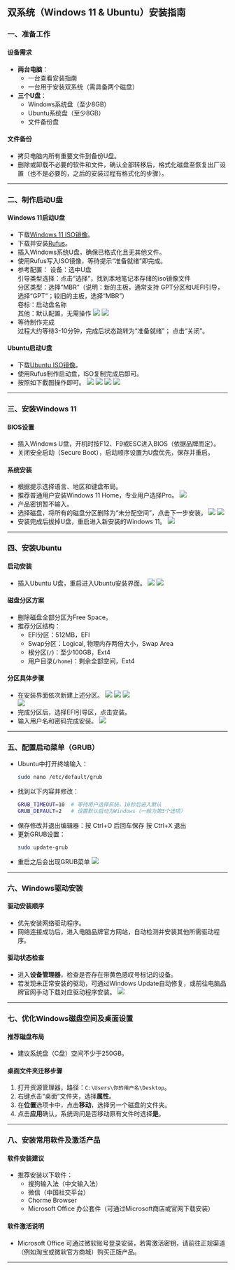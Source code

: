 ## 双系统（Windows 11 & Ubuntu）安装指南

### 一、准备工作

#### 设备需求
- **两台电脑**：
  - 一台查看安装指南
  - 一台用于安装双系统（需具备两个磁盘）
- **三个U盘**：
  - Windows系统盘（至少8GB）
  - Ubuntu系统盘（至少8GB）
  - 文件备份盘

#### 文件备份
- 拷贝电脑内所有重要文件到备份U盘。
- 删除或卸载不必要的软件和文件，确认全部转移后，格式化磁盘至恢复出厂设置（也不是必要的，之后的安装过程有格式化的步骤）。

---

### 二、制作启动U盘

#### Windows 11启动U盘
- 下载[Windows 11 ISO镜像](https://www.microsoft.com/en-us/software-download/windows11)。
- 下载并安装[Rufus](https://rufus.ie/zh/)。
- 插入Windows系统U盘，确保已格式化且无其他文件。
- 使用Rufus写入ISO镜像，等待提示“准备就绪”即完成。
- 参考配置：
设备：选中U盘  
引导类型选择：点击“选择”，找到本地笔记本存储的iso镜像文件  
分区类型：选择“MBR”（说明：新的主板，通常支持 GPT分区和UEFI引导，选择“GPT”；较旧的主板，选择“MBR”）  
卷标：启动盘名称  
其他：默认配置，无需操作
![](images/win11_rufus_choice1.png)
![](images/win11_rufus_choice2.png)
- 等待制作完成  
过程大约等待3-10分钟，完成后状态跳转为“准备就绪”；
点击“关闭”。


#### Ubuntu启动U盘
- 下载[Ubuntu ISO镜像](https://ubuntu.com/download)。
- 使用Rufus制作启动盘，ISO复制完成后即可。
- 按照如下截图操作即可。
![](images/ubuntu_rufus_choice1.png)
![](images/ubuntu_rufus_choice2.png)
![](images/ubuntu_rufus_choice3.png)
![](images/ubuntu_rufus_choice4.png)
---

### 三、安装Windows 11

#### BIOS设置
- 插入Windows U盘，开机时按F12、F9或ESC进入BIOS（依据品牌而定）。
- 关闭安全启动（Secure Boot），启动顺序设置为U盘优先，保存并重启。

#### 系统安装
- 根据提示选择语言、地区和键盘布局。
- 推荐普通用户安装Windows 11 Home，专业用户选择Pro。
![](images/win1.jpg)
- 产品密钥暂不输入。
- 选择磁盘，将所有的磁盘分区删除为“未分配空间”，点击下一步安装。
![](images/win2.jpg)
![](images/win3.jpg)
- 安装完成后拔掉U盘，重启进入新安装的Windows 11。
![](images/win4.jpg)

---

### 四、安装Ubuntu

#### 启动安装
- 插入Ubuntu U盘，重启进入Ubuntu安装界面。
  ![](images/ubunutu1.jpg)
  ![](images/ubunutu2.jpg)
#### 磁盘分区方案
- 删除磁盘全部分区为Free Space。
- 推荐分区结构：
  - EFI分区：512MB，EFI
  - Swap分区：Logical, 物理内存两倍大小，Swap Area
  - 根分区(`/`)：至少100GB，Ext4
  - 用户目录(`/home`)：剩余全部空间，Ext4

#### 分区具体步骤
- 在安装界面依次新建上述分区。
  ![](images/efi.png)
  ![](images/swap.png)
  ![](images/ubunutu4.jpg)  
  ![](images/ubunutu3.jpg)
- 完成分区后，选择EFI引导区，点击安装。
- 输入用户名和密码完成安装。
  ![](images/ubunutu5.jpg)
---

### 五、配置启动菜单（GRUB）
- Ubuntu中打开终端输入：
  ```bash
  sudo nano /etc/default/grub
- 找到以下内容并修改：
  ```bash
  GRUB_TIMEOUT=10  # 等待用户选择系统，10秒后进入默认
  GRUB_DEFAULT=2   # 设置默认启动为Windows（一般为第3个选项）
- 保存修改并退出编辑器：按 Ctrl+O 后回车保存 按 Ctrl+X 退出
- 更新GRUB设置：
  ```bash
  sudo update-grub
- 重启之后会出现GRUB菜单
![](images/ubunutu0.jpg)
---

### 六、Windows驱动安装

#### 驱动安装顺序
- 优先安装网络驱动程序。
- 网络连接成功后，进入电脑品牌官方网站，自动检测并安装其他所需驱动程序。

#### 驱动状态检查
- 进入**设备管理器**，检查是否存在带黄色感叹号标记的设备。
- 若发现未正常安装的驱动，可通过Windows Update自动修复，或前往电脑品牌官网手动下载对应驱动程序安装。
![](images/win5.jpg)
---

### 七、优化Windows磁盘空间及桌面设置

#### 推荐磁盘布局
- 建议系统盘（C盘）空间不少于250GB。

#### 桌面文件夹迁移步骤
1. 打开资源管理器，路径：`C:\Users\你的用户名\Desktop`。
2. 右键点击“桌面”文件夹，选择**属性**。
3. 在**位置**选项卡中，点击**移动**，选择另一个磁盘的文件夹。
4. 点击**应用**确认，系统询问是否移动原有文件时选择**是**。

---

### 八、安装常用软件及激活产品

#### 软件安装建议
- 推荐安装以下软件：
  - 搜狗输入法（中文输入法）
  - 微信（中国社交平台）
  - Chorme Browser
  - Microsoft Office 办公套件（可通过Microsoft商店或官网下载安装）

#### 软件激活说明
- Microsoft Office 可通过微软账号登录安装，若需激活密钥，请前往正规渠道（例如淘宝或微软官方商城）购买正版产品。

---

